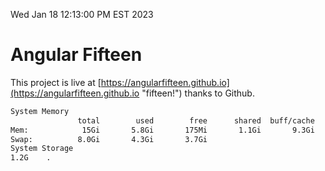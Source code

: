 Wed Jan 18 12:13:00 PM EST 2023

# Angular Fifteen


This project is live at [https://angularfifteen.github.io](https://angularfifteen.github.io "fifteen!") thanks to Github.

```bash
System Memory
               total        used        free      shared  buff/cache   available
Mem:            15Gi       5.8Gi       175Mi       1.1Gi       9.3Gi       8.1Gi
Swap:          8.0Gi       4.3Gi       3.7Gi
System Storage
1.2G	.

